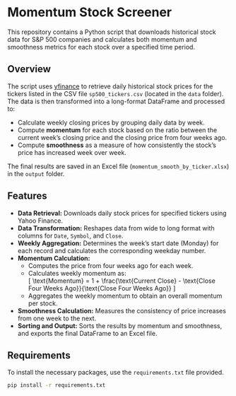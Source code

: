 # Momentum Stock Screener

This repository contains a Python script that downloads historical stock data for S&P 500 companies and calculates both momentum and smoothness metrics for each stock over a specified time period.

## Overview

The script uses [yfinance](https://pypi.org/project/yfinance/) to retrieve daily historical stock prices for the tickers listed in the CSV file `sp500_tickers.csv` (located in the `data` folder). The data is then transformed into a long-format DataFrame and processed to:

- Calculate weekly closing prices by grouping daily data by week.
- Compute **momentum** for each stock based on the ratio between the current week’s closing price and the closing price from four weeks ago.
- Compute **smoothness** as a measure of how consistently the stock’s price has increased week over week.

The final results are saved in an Excel file (`momentum_smooth_by_ticker.xlsx`) in the `output` folder.

## Features

- **Data Retrieval:** Downloads daily stock prices for specified tickers using Yahoo Finance.
- **Data Transformation:** Reshapes data from wide to long format with columns for `Date`, `Symbol`, and `Close`.
- **Weekly Aggregation:** Determines the week’s start date (Monday) for each record and calculates the corresponding weekday number.
- **Momentum Calculation:** 
  - Computes the price from four weeks ago for each week.
  - Calculates weekly momentum as:  
    \[
    \text{Momentum} = 1 + \frac{\text{Current Close} - \text{Close Four Weeks Ago}}{\text{Close Four Weeks Ago}}
    \]
  - Aggregates the weekly momentum to obtain an overall momentum per stock.
- **Smoothness Calculation:** Measures the consistency of price increases from one week to the next.
- **Sorting and Output:** Sorts the results by momentum and smoothness, and exports the final DataFrame to an Excel file.

## Requirements

To install the necessary packages, use the `requirements.txt` file provided.

```bash
pip install -r requirements.txt
```